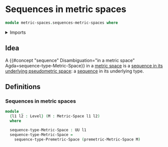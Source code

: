# Sequences in metric spaces

```agda
module metric-spaces.sequences-metric-spaces where
```

<details><summary>Imports</summary>

```agda
open import foundation.sequences
open import foundation.universe-levels

open import metric-spaces.metric-spaces
open import metric-spaces.sequences-premetric-spaces
```

</details>

## Idea

A
{{#concept "sequence" Disambiguation="in a metric space" Agda=sequence-type-Metric-Space}}
in a [metric space](metric-spaces.metric-spaces.md) is a
[sequence in its underlying pseudometric space](metric-spaces.sequences-pseudometric-spaces.md):
a [sequence](foundation.sequences.md) in its underlying type.

## Definitions

### Sequences in metric spaces

```agda
module _
  {l1 l2 : Level} (M : Metric-Space l1 l2)
  where

  sequence-type-Metric-Space : UU l1
  sequence-type-Metric-Space =
    sequence-type-Premetric-Space (premetric-Metric-Space M)
```
